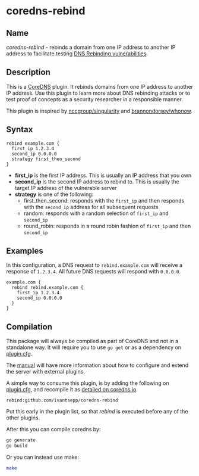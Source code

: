 # coredns-rebind

## Name

*coredns-rebind* - rebinds a domain from one IP address to another IP address to facilitate testing [DNS Rebinding vulnerabilities](https://en.wikipedia.org/wiki/DNS_rebinding).

## Description

This is a [CoreDNS](https://github.com/coredns/coredns/) plugin. It rebinds domains from one IP address to another IP address. Use this plugin to learn more about DNS rebinding attacks or to test proof of concepts as a security researcher in a responsible manner.

This plugin is inspired by [nccgroup/singularity](https://github.com/nccgroup/singularity) and [brannondorsey/whonow](https://github.com/brannondorsey/whonow).


## Syntax

~~~ corefile
rebind example.com {
  first_ip 1.2.3.4
  second_ip 0.0.0.0
  strategy first_then_second
}
~~~

- **first_ip** is the first IP address. This is usually an IP address that you own
- **second_ip** is the second IP address to rebind to. This is usually the target IP address of the vulnerable server
- **strategy** is one of the following:
  - first_then_second: responds with the `first_ip` and then responds with the `second_ip` address for all subsequent requests
  - random: responds with a random selection of `first_ip` and `second_ip`
  - round_robin: responds in a round robin fashion of `first_ip` and then `second_ip`

## Examples

In this configuration, a DNS request to `rebind.example.com` will receive a response of `1.2.3.4`. All future DNS requests will respond with `0.0.0.0`.

~~~ corefile
example.com {
  rebind rebind.example.com {
    first_ip 1.2.3.4
    second_ip 0.0.0.0
  }
}
~~~

## Compilation

This package will always be compiled as part of CoreDNS and not in a standalone way. It will require you to use `go get` or as a dependency on [plugin.cfg](https://github.com/coredns/coredns/blob/master/plugin.cfg).

The [manual](https://coredns.io/manual/toc/#what-is-coredns) will have more information about how to configure and extend the server with external plugins.

A simple way to consume this plugin, is by adding the following on [plugin.cfg](https://github.com/coredns/coredns/blob/master/plugin.cfg), and recompile it as [detailed on coredns.io](https://coredns.io/2017/07/25/compile-time-enabling-or-disabling-plugins/#build-with-compile-time-configuration-file).

~~~
rebind:github.com/ivantsepp/coredns-rebind
~~~

Put this early in the plugin list, so that *rebind* is executed before any of the other plugins.

After this you can compile coredns by:

``` sh
go generate
go build
```

Or you can instead use make:

``` sh
make
```
